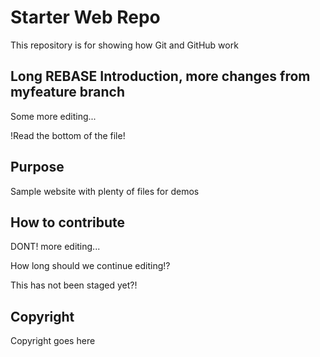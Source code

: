 # Starter Web Repo

This repository is for showing how Git and GitHub work

## Long REBASE Introduction, more changes from myfeature branch

Some more editing...

!Read the bottom of the file!

## Purpose

Sample website with plenty of files for demos

## How to contribute

DONT! more editing...

How long should we continue editing!?

This has not been staged yet?!

## Copyright

Copyright goes here
